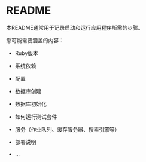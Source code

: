 # README

本README通常用于记录启动和运行应用程序所需的步骤。

您可能需要涵盖的内容：

* Ruby版本

* 系统依赖

* 配置

* 数据库创建

* 数据库初始化

* 如何运行测试套件

* 服务（作业队列、缓存服务器、搜索引擎等）

* 部署说明

* ...